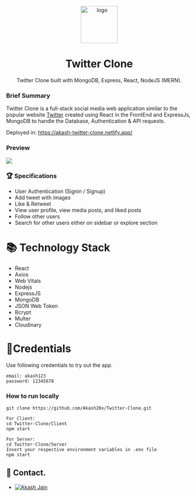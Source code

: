 <div align="center">
  <img src="https://help.twitter.com/content/dam/help-twitter/brand/logo.png" height="100" width="100" alt="logo"/>
  
# Twitter Clone
   Twitter Clone built with MongoDB, Express, React, NodeJS (MERN).
</div>


### Brief Summary
Twitter Clone is a full-stack social media web application similar to the popular website [Twitter](https://twitter.com/) created using React in the FrontEnd and ExpressJs, MongoDB to handle the Database, Authentication & API requests. 

Deployed in: https://akash-twitter-clone.netlify.app/

### Preview

<img src="https://user-images.githubusercontent.com/46225357/166117864-611b6494-94af-4049-bff1-03a1f6bebe37.png"/>

### 🏆 Specifications

* User Authentication (Signin / Signup)
*  Add tweet with images
*  Like & Retweet
*  View user profile, view media posts, and liked posts
*  Follow other users
*  Search for other users either on sidebar or explore section

# 📚 Technology Stack

- React
- Axios
- Web Vitals
- Nodejs
- ExpressJS
- MongoDB
- JSON Web Token
- Bcrypt
- Multer
- Cloudinary

# 🔑Credentials

Use following credentials to try out the app.

```
email: akash123
password: 12345678
```

### How to run locally
```
git clone https://github.com/Akash20x/Twitter-Clone.git

For Client:
cd Twitter-Clone/Client
npm start

For Server:
cd Twitter-Clone/Server
Insert your respective environment variables in .env file
npm start

```

## 💬 Contact.
 * [![Akash Jain](https://custom-icon-badges.herokuapp.com/badge/-Akash%20Jain-%23181717?style=flat&logo=github&logoColor=white&labelColor=111)](https://github.com/Akash20x)


